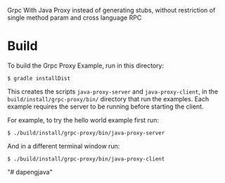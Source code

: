


Grpc With Java Proxy instead of generating stubs, without restriction of single method param and cross language RPC

Build
==============================================

To build the Grpc Proxy Example, run in this directory:

```
$ gradle installDist
```

This creates the scripts `java-proxy-server` and `java-proxy-client`, in the
`build/install/grpc-proxy/bin/` directory that run the examples. Each
example requires the server to be running before starting the client.

For example, to try the hello world example first run:

```
$ ./build/install/grpc-proxy/bin/java-proxy-server
```

And in a different terminal window run:

```
$ ./build/install/grpc-proxy/bin/java-proxy-client
```

"# dapengjava" 
